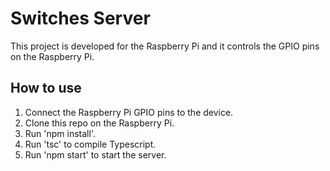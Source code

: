# Switches Server

This project is developed for the Raspberry Pi and it controls the GPIO pins on the Raspberry Pi.

## How to use

1. Connect the Raspberry Pi GPIO pins to the device.
2. Clone this repo on the Raspberry Pi.
3. Run 'npm install'.
4. Run 'tsc' to compile Typescript.
5. Run 'npm start' to start the server.
